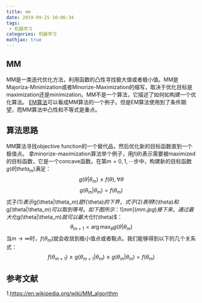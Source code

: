 ```yaml
---
title: mm
date: 2019-09-25 10:06:34
tags:
 - 机器学习
categories: 机器学习
mathjax: true
---
```


## MM
MM是一类迭代优化方法，利用函数的凸性寻找极大值或者极小值。MM是Majoriza-Minimization或者Minorize-Maximization的缩写，取决于优化目标是maximization还是minimization。MM不是一个算法，它描述了如何如构建一个优化算法。
[EM算法](https://mxxhcm.github.io/2019/01/21/expectatin_maximization/)可以看成MM算法的一个例子。但是EM算法使用到了条件期望，而MM算法中凸性和不等式是重点。

## 算法思路
MM算法寻找objective function的一个替代品，然后优化新的目标函数直到一个极值点。
拿minorize-maximization算法举个例子，用$f(\theta)$表示需要被maximized的目标函数，它是一个concave函数。在第$m=0,1,\cdots$步中，构建新的目标函数$g(\theta|theta_m)$满足：
$$g(\theta|\theta_m) \le f(\theta), \forall \theta \tag{1}$$
$$g(\theta_m|\theta_m) = f(\theta_m) \tag{2}$$
式子$(1)表示$g(\theta|\theta_m)$是$f(\theta)$的下界，式子$(2)$表明$f(\theta)$和$g(\theta|\theta_m)$可以取到等号。
如下图所示：
![mm](mm.jpg)
接下来，通过最大化$g(\theta|\theta_m)$就可以最大化$f(\theta)$：
$$\theta_{m+1} = \arg \max_{\theta} g(\theta|\theta_m) \tag{3}$$
当$m\rightarrow \infty$时，$f(\theta_m)$就会收敛到极小值点或者鞍点。我们能够得到以下的几个关系式：
$$f(\theta_{m+1}) \ge g(\theta_{m+1}|\theta_m) \ge g(\theta_m|\theta_m)=f(\theta_m) $$


## 参考文献
1.https://en.wikipedia.org/wiki/MM_algorithm
